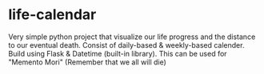 # life-calendar
Very simple python project that visualize our life progress and the distance to our eventual death. Consist of daily-based &amp; weekly-based calender. Build using Flask &amp; Datetime (built-in library). This can be used for "Memento Mori" (Remember that we all will die)
